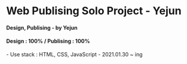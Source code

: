 ﻿# Web Publising Solo Project - Yejun
<h4>Design, Publising - by Yejun</h4>
<h4>Design : 100% / Publising : 100%</h4>
- Use stack : HTML, CSS, JavaScript
- 2021.01.30 ~ ing
